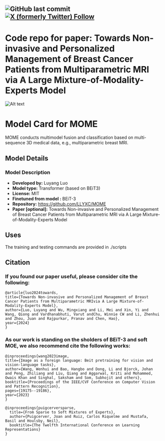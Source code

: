 <!-- ## Towards Non-invasive and Personalized Management of Breast Cancer Patients from Multiparametric MRI via A Large Mixture-of-Modality-Experts Model-->
![GitHub last commit](https://img.shields.io/github/last-commit/birkhoffkiki/GPFM?style=flat-square)
[![X (formerly Twitter) Follow](https://img.shields.io/twitter/follow/SMARTLab_HKUST%20)](https://x.com/SMARTLab_HKUST)
--- 

# Code repo for paper: Towards Non-invasive and Personalized Management of Breast Cancer Patients from Multiparametric MRI via A Large Mixture-of-Modality-Experts Model

![Alt text](figures/Framework.jpg "Overall Framework of MOME")

# Model Card for MOME

<!-- Provide a quick summary of what the model is/does. -->

MOME conducts multimodel fusion and classification based on multi-sequence 3D medical data, e.g., multiparametric breast MRI.

## Model Details

### Model Description

<!-- Provide a longer summary of what this model is. -->


- **Developed by:** Luyang Luo
- **Model type:** Transformer (based on BEiT3)
- **License:** MIT
- **Finetuned from model :** BEiT-3
- **Repository:** https://github.com/LLYXC/MOME
- **Paper [optional]:** Towards Non-invasive and Personalized Management of Breast Cancer Patients from Multiparametric MRI via A Large Mixture-of-Modality-Experts Model

## Uses

<!-- Address questions around how the model is intended to be used, including the foreseeable users of the model and those affected by the model. -->
The training and testing commands are provided in ./scripts

## Citation
### If you found our paper useful, please consider cite the following:
```
@article{luo2024towards,
title={Towards Non-invasive and Personalized Management of Breast Cancer Patients from Multiparametric MRIvia A Large Mixture-of-Modality-Experts Model},
author={Luo, Luyang and Wu, Mingxiang and Li, Mei and Xin, Yi and Wang, Qiong and Vardhanabhuti, Varut andChu, Winnie CW and Li, Zhenhui and Zhou, Juan and Rajpurkar, Pranav and Chen, Hao},
year={2024}
}
```

### As our work is standing on the sholders of BEiT-3 and soft MOE, we also recommend cite the following works:
```
@inproceedings{wang2023image,
title={Image as a foreign language: Beit pretraining for vision and vision-language tasks},
author={Wang, Wenhui and Bao, Hangbo and Dong, Li and Bjorck, Johan and Peng, Zhiliang and Liu, Qiang and Aggarwal, Kriti and Mohammed, Owais Khan and Singhal, Saksham and Som, Subhojit and others},
booktitle={Proceedings of the IEEE/CVF Conference on Computer Vision and Pattern Recognition},
pages={19175--19186},
year={2023}
}
```
```
@inproceedings{puigcerversparse,
  title={From Sparse to Soft Mixtures of Experts},
  author={Puigcerver, Joan and Ruiz, Carlos Riquelme and Mustafa, Basil and Houlsby, Neil},
  booktitle={The Twelfth International Conference on Learning Representations}
}
```
